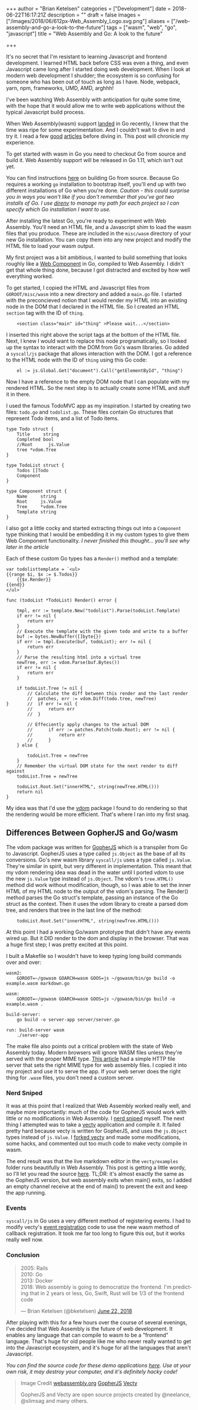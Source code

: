 +++
author = "Brian Ketelsen"
categories = ["Development"]
date = 2018-06-22T16:17:21Z
description = ""
draft = false
images = ["/images/2018/06/612px-Web_Assembly_Logo.svg.png"]
aliases = ["/web-assembly-and-go-a-look-to-the-future"]
tags = ["wasm", "web", "go", "javascript"]
title = "Web Assembly and Go: A look to the future"

+++

It's no secret that I'm resistant to learning Javascript and frontend development.  I learned HTML back before CSS was even a thing, and even Javascript came long after I started doing web development.  When I look at modern web development I shudder; the ecosystem is so confusing for someone who has been out of touch as long as I have.  Node, webpack, yarn, npm, frameworks, UMD, AMD, arghhh!

<!--more-->
I've been watching Web Assembly with anticipation for quite some time, with the hope that it would allow me to write web applications without the typical Javascript build process.

When Web Assembly(wasm) support [landed](https://go-review.googlesource.com/c/go/+/102835) in Go recently, I knew that the time was ripe for some experimentation.  And I couldn't wait to dive in and try it.  I read a few [good](https://blog.owulveryck.info/2018/06/08/some-notes-about-the-upcoming-webassembly-support-in-go.html) [articles](https://docs.google.com/document/d/131vjr4DH6JFnb-blm_uRdaC0_Nv3OUwjEY5qVCxCup4/preview#heading=h.mjo1bish3xni) before diving in.  This post will chronicle my experience.

To get started with wasm in Go you need to checkout Go from source and build it.  Web Assembly support will be released in Go 1.11, which isn't out yet.

You can find instructions [here](https://golang.org/doc/install/source) on building Go from source.  Because Go requires a working `go` installation to bootstrap itself, you'll end up with two different installations of Go when you're done.  *Caution - this could surprise you in ways you won't like if you don't remember that you've got two installs of Go.  I use [direnv](http://direnv.net) to manage my path for each project so I can specify which Go installation I want to use.*

After installing the latest Go, you're ready to experiment with Web Assembly.  You'll need an HTML file, and a Javascript shim to load the wasm files that you produce.  These are included in the `misc/wasm` directory of your new Go installation.  You can copy them into any new project and modify the HTML file to load your wasm output.

My first project was a bit ambitious, I wanted to build something that looks roughly like a [Web Component](https://www.webcomponents.org/) in Go, compiled to Web Assembly.  I didn't get that whole thing done, because I got distracted and excited by how well everything worked.

To get started, I copied the HTML and Javascript files from `GOROOT/misc/wasm` into a new directory and added a `main.go` file.  I started with the preconcieved notion that I would render my HTML into an existing node in the DOM that I declared in the HTML file.  So I created an HTML `section` tag with the ID of `thing`.

```
    <section class="main" id="thing" >Please wait...</section>
```

I inserted this right above the script tags at the bottom of the HTML file.  Next, I knew I would want to replace this node programatically, so I looked up the syntax to interact with the DOM from Go's wasm libraries.  Go added a `syscall/js` package that allows interaction with the DOM.  I got a reference to the HTML node with the ID of `thing` using this Go code:

```
	el := js.Global.Get("document").Call("getElementById", "thing")
```

Now I have a reference to the empty DOM node that I can populate with my rendered HTML.  So the next step is to actually create some HTML and stuff it in there.

I used the famous TodoMVC app as my inspiration.  I started by creating two files: `todo.go` and `todolist.go`.  These files contain Go structures that represent Todo items, and a list of Todo items.

```
type Todo struct {
	Title     string
	Completed bool
	//Root      js.Value
	tree *vdom.Tree
}

type TodoList struct {
	Todos []Todo
	Component
}

type Component struct {
	Name     string
	Root     js.Value
	Tree     *vdom.Tree
	Template string
}
```

I also got a little cocky and started extracting things out into a `Component` type thinking that I would be embedding it in my custom types to give them Web Component functionality.  *I never finished this thought... you'll see why later in the article*

Each of these custom Go types has a `Render()` method and a template:

```
var todolisttemplate = `<ul>
{{range $i, $x := $.Todos}} 
	{{$x.Render}} 
{{end}}
</ul>`
```

```
func (todoList *TodoList) Render() error {

	tmpl, err := template.New("todolist").Parse(todoList.Template)
	if err != nil {
		return err
	}
	// Execute the template with the given todo and write to a buffer
	buf := bytes.NewBuffer([]byte{})
	if err := tmpl.Execute(buf, todoList); err != nil {
		return err
	}
	// Parse the resulting html into a virtual tree
	newTree, err := vdom.Parse(buf.Bytes())
	if err != nil {
		return err
	}

	if todoList.Tree != nil {
		// Calculate the diff between this render and the last render
		//	patches, err := vdom.Diff(todo.tree, newTree)
}		//	if err != nil {
		//		return err
		//	}

		// Effeciently apply changes to the actual DOM
		//		if err := patches.Patch(todo.Root); err != nil {
		//			return err
		//		}
	} else {

		todoList.Tree = newTree
	}
	// Remember the virtual DOM state for the next render to diff against
	todoList.Tree = newTree

	todoList.Root.Set("innerHTML", string(newTree.HTML()))
	return nil
}
```

My idea was that I'd use the [vdom](https://github.com/albrow/vdom) package I found to do rendering so that the rendering would be more efficient.  That's where I ran into my first snag.

## Differences Between GopherJS and Go/wasm
The vdom package was written for [GopherJS](https://gopherjs.org) which is a transpiler from Go to Javascript.  GopherJS uses a type called `js.Object` as the base of all its conversions.  Go's new wasm library `syscall/js` uses a type called `js.Value`.  They're similar in spirit, but very different in implementation.  This meant that my vdom rendering idea was dead in the water until I ported vdom to use the new `js.Value` type instead of `js.Object`.  The vdom's `tree.HTML()` method did work without modification, though, so I was able to set the inner HTML of my HTML node to the output of the vdom's parsing.  The Render() method parses the Go struct's template, passing an instance of the Go struct as the context.  Then it uses the vdom library to create a parsed dom tree, and renders that tree in the last line of the method:

```
	todoList.Root.Set("innerHTML", string(newTree.HTML()))
```

At this point I had a working Go/wasm prototype that didn't have any events wired up.  But it DID render to the dom and display in the browser.  That was a huge first step; I was pretty excited at this point.

I built a Makefile so I wouldn't have to keep typing long build commands over and over:
```
wasm2:
	GOROOT=~/gowasm GOARCH=wasm GOOS=js ~/gowasm/bin/go build -o example.wasm markdown.go

wasm:
	GOROOT=~/gowasm GOARCH=wasm GOOS=js ~/gowasm/bin/go build -o example.wasm .

build-server:
	go build -o server-app server/server.go

run: build-server wasm
	./server-app
```

The make file also points out a critical problem with the state of Web Assembly today.  Modern browsers will ignore WASM files unless they're served with the proper MIME type.  [This article](https://blog.owulveryck.info/2018/06/08/some-notes-about-the-upcoming-webassembly-support-in-go.html) had a simple HTTP file server that sets the right MIME type for web assembly files.  I copied it into my project and use it to serve the app.  If your web server does the right thing for `.wasm` files, you don't need a custom server.

### Nerd Sniped
It was at this point that I realized that Web Assembly worked really well, and maybe more importantly: much of the code for GopherJS would work with little or no modifications in Web Assembly.  I [nerd sniped](https://xkcd.com/356/) myself.  The next thing I attempted was to take a [vecty](https://github.com/gopherjs/vecty) application and compile it.  It failed pretty hard because vecty is written for GopherJS, and uses the `js.Object` types instead of `js.Value`.  I [forked vecty](https://github.com/gowasm/vecty) and made some modifications, some hacks, and commented out too much code to make vecty compile in wasm.

The end result was that the live markdown editor in the `vecty/examples` folder runs beautifully in Web Assembly.  This post is getting a little wordy, so I'll let you read the source [here](https://github.com/bketelsen/wasmplay/tree/master/markdownvecty). TL;DR: it's almost exactly the same as the GopherJS version, but web assembly exits when main() exits, so I added an empty channel receive at the end of main() to prevent the exit and keep the app running.

### Events
`syscall/js` in Go uses a very different method of registering events.  I had to modify vecty's [event registration](https://github.com/gowasm/vecty/blob/wasm-wip/dom.go#L231) code to use the new wasm method of callback registration.  It took me far too long to figure this out, but it works really well now.

### Conclusion

<blockquote class="twitter-tweet" data-lang="en"><p lang="en" dir="ltr">2005: Rails<br>2010: Go<br>2013: Docker <br>2018: Web assembly is going to democratize the frontend.  I&#39;m predicting that in 2 years or less, Go, Swift, Rust will be 1/3 of the frontend code</p>&mdash; Brian Ketelsen (@bketelsen) <a href="https://twitter.com/bketelsen/status/1009989486346948608?ref_src=twsrc%5Etfw">June 22, 2018</a></blockquote>
<script async src="https://platform.twitter.com/widgets.js" charset="utf-8"></script>

After playing with this for a few hours over the course of several evenings, I've decided that Web Assembly is the future of web development.  It enables any language that can compile to wasm to be a "frontend" language.  That's huge for old people like me who never really wanted to get into the Javascript ecosystem, and it's huge for all the languages that aren't Javascript. 

*You can find the source code for these demo applications [here](https://github.com/bketelsen/wasmplay).  Use at your own risk, it may destroy your computer, and it's definitely hacky code!* 

> Image Credit [webassembly.org](https://webassembly.org/)
> [GopherJS](https://gopherjs.org)
> [Vecty](https://github.com/gopherjs/vecty)
> 
> GopherJS and Vecty are open source projects created by @neelance, @slimsag and many others.
